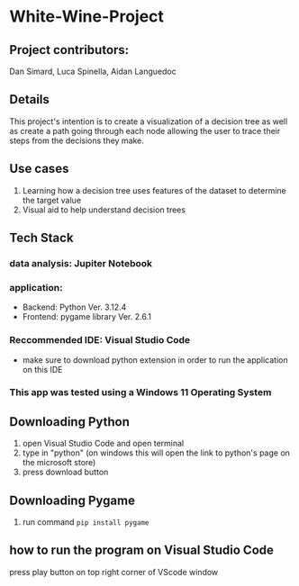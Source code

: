 # White-Wine-Project

## Project contributors:
Dan Simard,
Luca Spinella,
Aidan Languedoc

## Details

  This project's intention is to create a visualization of a decision tree as well as create a path going through each node allowing the user to trace their steps from the decisions they make. 

## Use cases

  1. Learning how a decision tree uses features of the dataset to determine the target value
  2. Visual aid to help understand decision trees

## Tech Stack

  ### data analysis: Jupiter Notebook

  ### application:
  - Backend: Python Ver. 3.12.4
  - Frontend: pygame library Ver. 2.6.1

  ### Reccommended IDE: Visual Studio Code
  - make sure to download python extension in order to run the application on this IDE

  ### **This app was tested using a Windows 11 Operating System**

## Downloading Python

  1. open Visual Studio Code and open terminal
  2. type in "python" (on windows this will open the link to python's page on the microsoft store)
  3. press download button
     
## Downloading Pygame

  1. run command ``` pip install pygame ```

## how to run the program on Visual Studio Code

  press play button on top right corner of VScode window
